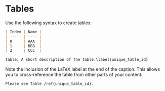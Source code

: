 # Tables

Use the following syntax to create tables:

```md
| Index | Name |
| ----- | ---- |
| 0     | AAA  |
| 1     | BBB  |
| 2     | CCC  |

Table: A short description of the table.\label{unique_table_id}
```

Note the inclusion of the LaTeX label at the end of the caption. This allows you to cross-reference the table from other parts of your content:

```md
Please see Table /ref{unique_table_id}.
```
